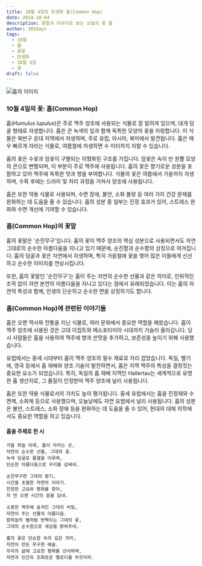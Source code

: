 ```yaml
---
title: 10월 4일의 탄생화 홉(Common Hop)
date: 2024-10-04
description: 꽃말과 이야기로 보는 오늘의 꽃 홉
author: 365days
tags:
  - 10월
  - 홉
  - 꽃말
  - 탄생화
  - 10월 4일
  - 꽃
draft: false
---
```


![홉의 이미지](https://cdn.pixabay.com/photo/2014/08/04/18/12/hop-vines-409870_640.jpg#center)


### 10월 4일의 꽃: 홉(Common Hop)

홉(*Humulus lupulus*)은 주로 맥주 양조에 사용되는 식물로 잘 알려져 있으며, 대개 덩굴 형태로 자생합니다. 홉은 큰 녹색의 잎과 함께 독특한 모양의 꽃을 자랑합니다. 이 식물은 북반구 온대 지역에서 자생하며, 주로 유럽, 아시아, 북미에서 발견됩니다. 홉은 매우 빠르게 자라는 식물로, 여름철에 자생하면 수 미터까지 자랄 수 있습니다.

홉의 꽃은 수꽃과 암꽃이 구별되는 이형화된 구조를 가집니다. 암꽃은 속이 빈 원뿔 모양의 콘으로 변형되며, 이 부분이 주로 맥주에 사용됩니다. 홉의 꽃은 향기로운 성분을 포함하고 있어 맥주에 독특한 맛과 향을 부여합니다. 식물의 꽃은 여름에서 가을까지 자생하며, 수확 후에는 드라이 및 처리 과정을 거쳐서 양조에 사용됩니다.

홉은 또한 약용 식물로 사용되며, 수면 장애, 불안, 소화 불량 등 여러 가지 건강 문제를 완화하는 데 도움을 줄 수 있습니다. 홉의 성분 중 일부는 진정 효과가 있어, 스트레스 완화와 수면 개선에 기여할 수 있습니다.

### 홉(Common Hop)의 꽃말

홉의 꽃말은 '순진무구'입니다. 홉의 꽃이 맥주 양조의 핵심 성분으로 사용되면서도 자연 그대로의 순수한 아름다움을 지니고 있기 때문에, 순진함과 순수함의 상징으로 여겨집니다. 홉의 덩굴과 꽃은 자연에서 자생하며, 특히 가을철에 꽃을 맺어 많은 이들에게 신선하고 순수한 이미지를 연상시킵니다.

또한, 홉의 꽃말인 '순진무구'는 홉이 주는 자연의 순수한 선물과 같은 의미로, 인위적인 조작 없이 자연 본연의 아름다움을 지니고 있다는 점에서 유래되었습니다. 이는 홉의 자연적 특성과 함께, 인생의 단순하고 순수한 면을 상징하기도 합니다.

### 홉(Common Hop)에 관련된 이야기들

홉은 오랜 역사와 전통을 지닌 식물로, 여러 문화에서 중요한 역할을 해왔습니다. 홉이 맥주 양조에 사용된 것은 고대 이집트와 메소포타미아 시대까지 거슬러 올라갑니다. 당시 사람들은 홉을 사용하여 맥주에 향과 쓴맛을 추가하고, 보존성을 높이기 위해 사용했습니다.

유럽에서는 중세 시대부터 홉이 맥주 양조의 필수 재료로 자리 잡았습니다. 독일, 벨기에, 영국 등에서 홉 재배와 양조 기술이 발전하면서, 홉은 지역 맥주의 특성을 결정짓는 중요한 요소가 되었습니다. 특히, 독일의 홉 재배 지역인 Hallertau는 세계적으로 유명한 홉 생산지로, 그 품질이 인정받아 맥주 양조에 널리 사용됩니다.

홉은 또한 약용 식물로서의 가치도 높이 평가됩니다. 중세 유럽에서는 홉을 진정제와 수면제, 소화제 등으로 사용했으며, 오늘날에도 자연 요법에서 널리 사용됩니다. 홉의 성분은 불안, 스트레스, 소화 장애 등을 완화하는 데 도움을 줄 수 있어, 현대의 대체 의학에서도 중요한 역할을 하고 있습니다.

#### 홉을 주제로 한 시

	가을 하늘 아래, 홉이 자라는 곳,
	자연의 순수한 선물, 그대의 꽃.
	녹색 덩굴로 물결을 이루며,
	단순한 아름다움으로 우리를 감싸네.
	
	순진무구한 그대의 향기,
	시간을 초월한 자연의 이야기.
	진정한 고요와 평화를 찾아,
	저 먼 오랜 시간의 꿈을 담네.
	
	소중한 맥주에 숨겨진 그대의 비밀,
	자연이 주는 선물의 아름다움.
	밤하늘의 별처럼 반짝이는 그대의 꽃,
	그대의 순수함으로 세상을 밝혀주네.
	
	홉의 꽃은 단순함 속의 깊은 의미,
	자연이 만든 무구한 예술.
	우리의 삶에 고요한 평화를 선사하며,
	자연과 인간의 조화로운 멜로디를 부르리라.


